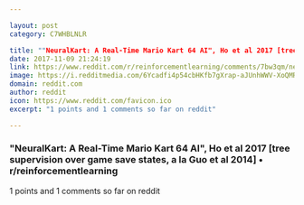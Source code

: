 ```yaml
---

layout: post
category: C7WHBLNLR

title: ""NeuralKart: A Real-Time Mario Kart 64 AI", Ho et al 2017 [tree supervision over game save states, a la Guo et al 2014] • r/reinforcementlearning"
date: 2017-11-09 21:24:19
link: https://www.reddit.com/r/reinforcementlearning/comments/7bw3qm/neuralkart_a_realtime_mario_kart_64_ai_ho_et_al/
image: https://i.redditmedia.com/6Ycadfi4p54cbHKfb7gXrap-aJUnhWWV-XoQMRQS66Y.jpg?w=320&s=1934b2305b83d96e44f7fda726b727fa
domain: reddit.com
author: reddit
icon: https://www.reddit.com/favicon.ico
excerpt: "1 points and 1 comments so far on reddit"

---
```


### "NeuralKart: A Real-Time Mario Kart 64 AI", Ho et al 2017 [tree supervision over game save states, a la Guo et al 2014] • r/reinforcementlearning

1 points and 1 comments so far on reddit